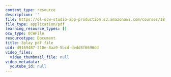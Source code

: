 ```yaml
---
content_type: resource
description: ''
file: https://ol-ocw-studio-app-production.s3.amazonaws.com/courses/18-03sc-differential-equations-fall-2011/d9169487210e8aa95bcddedd8f6696dd_xWa5_OXI6VM.pdf
file_type: application/pdf
learning_resource_types: []
ocw_type: OCWFile
resourcetype: Document
title: 3play pdf file
uid: d9169487-210e-8aa9-5bcd-dedd8f6696dd
video_files:
  video_thumbnail_file: null
video_metadata:
  youtube_id: null
---
```

